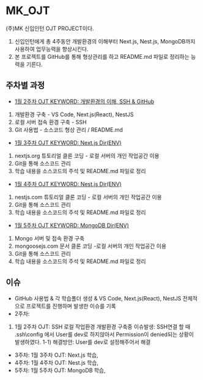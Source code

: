 # MK_OJT
(주)MK 신입인턴 OJT PROJECT이다.
1) 신입인턴에게 총 4주동안 개발환경의 이해부터 Next.js, Nest.js, MongoDB까지 사용하여 업무능력을 향상시킨다.
2) 본 프로젝트를 GitHub를 통해 형상관리를 하고 README.md 파일로 정리하는 능력을 기른다.

## 주차별 과정

- [1월 2주차 OJT KEYWORD: 개발환경의 이해, SSH & GitHub](https://github.com/MinHyeok-lee1/MK_OJT)
1) 개발환경 구축 - VS Code, Next.js(React), NestJS
2) 로컬 서버 접속 환경 구축 - SSH
3) Git 사용법 - 소스코드 형상 관리 / README.md

- [1월 3주차 OJT KEYWORD: Next.js Dir(ENV)](https://github.com/MinHyeok-lee1/MK_OJT/tree/master/nextjs-env)
1) nextjs.org 튜토리얼 클론 코딩 - 로컬 서버의 개인 작업공간 이용
2) Git을 통해 소스코드 관리
3) 학습 내용을 소스코드의 주석 및 README.md 파일로 정리

- [1월 4주차 OJT KEYWORD: Nest.js Dir(ENV)](https://github.com/MinHyeok-lee1/MK_OJT/tree/master/nestjs-env)
1) nestjs.com 튜토리얼 클론 코딩 - 로컬 서버의 개인 작업공간 이용
2) Git을 통해 소스코드 관리
3) 학습 내용을 소스코드의 주석 및 README.md 파일로 정리

- [1월 5주차 OJT KEYWORD: MongoDB Dir(ENV)](https://github.com/MinHyeok-lee1/MK_OJT/tree/master/mongodb)
1) Mongo 서버 및 접속 환경 구축
2) mongoosejs.com 문서 클론 코딩 -로컬 서버의 개인 작업공간 이용
3) Git을 통해 소스코드 관리
4) 학습 내용을 소스코드의 주석 및 README.md 파일로 정리

## 이슈
- GitHub 사용법 & 각 학습폴더 생성 & VS Code, Next.js(React), NestJS 전체적으로 프로젝트를 진행하며 발생한 이슈를 기록
- 2주차: 
 1) 1월 2주차 OJT: SSH 로컬 작업환경 개발환경 구축중 이슈발생: SSH연결 할 때 .ssh\config 에서 User를 dev로 하지않아서 Permission이 denied되는 상황이 발생하였다.
 1-1) 해결방안: User를 dev로 설정해주어서 해결

- 3주차: 1월 3주차 OJT: Next.js 학습, 
- 4주차: 1월 4주차 OJT: Nest.js 학습, 
- 5주차: 1월 5주차 OJT: MongoDB 학습, 